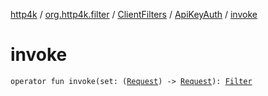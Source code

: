 [http4k](../../../index.md) / [org.http4k.filter](../../index.md) / [ClientFilters](../index.md) / [ApiKeyAuth](index.md) / [invoke](./invoke.md)

# invoke

`operator fun invoke(set: (`[`Request`](../../../org.http4k.core/-request/index.md)`) -> `[`Request`](../../../org.http4k.core/-request/index.md)`): `[`Filter`](../../../org.http4k.core/-filter.md)